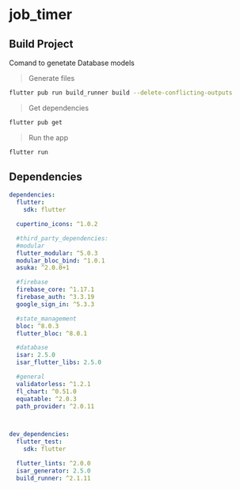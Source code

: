 # job_timer

## Build Project
  
  Comand to genetate Database models
  >Generate files

  ```bash
  flutter pub run build_runner build --delete-conflicting-outputs
  ```

  >Get dependencies

  ```bash
  flutter pub get 
  ```

  > Run the app

  ```bash
  flutter run
  ```

## Dependencies

```yaml
dependencies:
  flutter:
    sdk: flutter

  cupertino_icons: ^1.0.2

  #third_party_dependencies:
  #modular
  flutter_modular: ^5.0.3
  modular_bloc_bind: ^1.0.1
  asuka: ^2.0.0+1

  #firebase
  firebase_core: ^1.17.1
  firebase_auth: ^3.3.19
  google_sign_in: ^5.3.3

  #state_management
  bloc: ^8.0.3
  flutter_bloc: ^8.0.1

  #database
  isar: 2.5.0
  isar_flutter_libs: 2.5.0 

  #general
  validatorless: ^1.2.1
  fl_chart: ^0.51.0
  equatable: ^2.0.3
  path_provider: ^2.0.11



dev_dependencies:
  flutter_test:
    sdk: flutter

  flutter_lints: ^2.0.0
  isar_generator: 2.5.0
  build_runner: ^2.1.11

```
